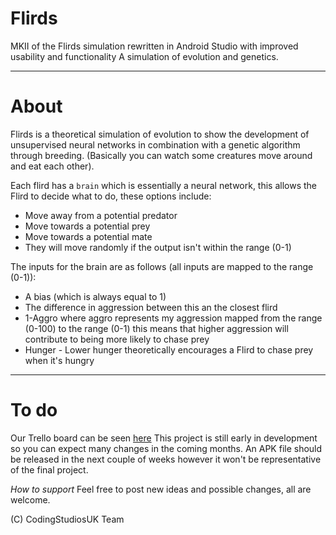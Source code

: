 # Flirds
MKII of the Flirds simulation rewritten in Android Studio with improved usability and functionality
A simulation of evolution and genetics.

---

# **About**
Flirds is a theoretical simulation of evolution to show the development of unsupervised neural networks in combination with a genetic algorithm through breeding. (Basically you can watch some creatures move around and eat each other).

Each flird has a `brain` which is essentially a neural network, this allows the Flird to decide what to do, these options include:
* Move away from a potential predator
* Move towards a potential prey
* Move towards a potential mate
* They will move randomly if the output isn't within the range (0-1)

The inputs for the brain are as follows (all inputs are mapped to the range (0-1)):
* A bias (which is always equal to 1)
* The difference in aggression between this an the closest flird
* 1-Aggro where aggro represents my aggression mapped from the range (0-100) to the range (0-1) this means that higher aggression will contribute to being more likely to chase prey
* Hunger - Lower hunger theoretically encourages a Flird to chase prey when it's hungry

---

# **To do**
Our Trello board can be seen [here](https://trello.com/b/icAxEHQc/flirds)
This project is still early in development so you can expect many changes in the coming months.
An APK file should be released in the next couple of weeks however it won't be representative of the final project.


_How to support_
Feel free to post new ideas and possible changes, all are welcome.

(C) CodingStudiosUK Team
